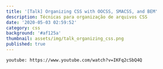 ```yaml
---
title: '[Talk] Organizing CSS with OOCSS, SMACSS, and BEM'
description: Técnicas para organização de arquivos CSS
date: '2020-05-03 02:59:52'
category: css
background: '#af125a'
thumbnail: assets/img/talk_organizing_css.png
published: true
---
```


`youtube: https://www.youtube.com/watch?v=IKFq2cSbQ4Q`